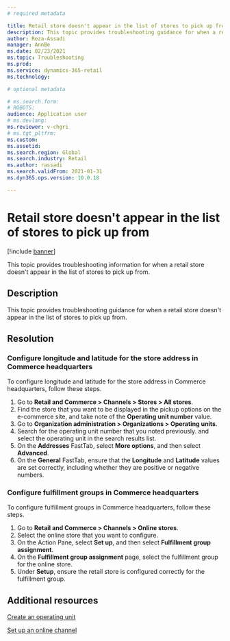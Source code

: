 ```yaml
---
# required metadata

title: Retail store doesn't appear in the list of stores to pick up from
description: This topic provides troubleshooting guidance for when a retail store doesn't appear in the list of stores to pick up from. 
author: Reza-Assadi
manager: AnnBe
ms.date: 02/23/2021
ms.topic: Troubleshooting
ms.prod: 
ms.service: dynamics-365-retail
ms.technology: 

# optional metadata

# ms.search.form: 
# ROBOTS: 
audience: Application user
# ms.devlang: 
ms.reviewer: v-chgri
# ms.tgt_pltfrm: 
ms.custom: 
ms.assetid: 
ms.search.region: Global
ms.search.industry: Retail
ms.author: rassadi
ms.search.validFrom: 2021-01-31
ms.dyn365.ops.version: 10.0.18

---
```


# Retail store doesn't appear in the list of stores to pick up from

[!include [banner](../../includes/banner.md)]

This topic provides troubleshooting information for when a retail store doesn't appear in the list of stores to pick up from. 

## Description

This topic provides troubleshooting guidance for when a retail store doesn't appear in the list of stores to pick up from.

## Resolution

### Configure longitude and latitude for the store address in Commerce headquarters

To configure longitude and latitude for the store address in Commerce headquarters, follow these steps.

1. Go to **Retail and Commerce \> Channels \> Stores \> All stores**.
1. Find the store that you want to be displayed in the pickup options on the e-commerce site, and take note of the **Operating unit number** value.
1. Go to **Organization administration \> Organizations \> Operating units**.
1. Search for the operating unit number that you noted previously. and select the operating unit in the search results list.
1. On the **Addresses** FastTab, select **More options**, and then select **Advanced**.
1. On the **General** FastTab, ensure that the **Longitude** and **Latitude** values are set correctly, including whether they are positive or negative numbers.

### Configure fulfillment groups in Commerce headquarters

To configure fulfillment groups in Commerce headquarters, follow these steps.

1. Go to **Retail and Commerce \> Channels \> Online stores**.
1. Select the online store that you want to configure.
1. On the Action Pane, select **Set up**, and then select **Fulfillment group assignment**.
1. On the **Fulfillment group assignment** page, select the fulfillment group for the online store.
1. Under **Setup**, ensure the retail store is configured correctly for the fulfillment group.

## Additional resources 

[Create an operating unit](https://docs.microsoft.com/en-us/dynamics365/fin-ops-core/fin-ops/organization-administration/tasks/create-operating-unit)

[Set up an online channel](../channel-setup-online.md)
